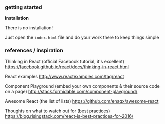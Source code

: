 ### getting started

**installation**

There is no installation! 

Just open the `index.html` file and do your work there to keep things simple


### references / inspiration

Thinking in React (official Facebook tutorial, it's excellent)
https://facebook.github.io/react/docs/thinking-in-react.html

React examples
http://www.reactexamples.com/tag/react

Component Playground (embed your own components & their source code on a page)
http://stack.formidable.com/component-playground/

Awesome React (the list of lists)
https://github.com/enaqx/awesome-react

Thoughts on what to watch out for (best practices)
https://blog.risingstack.com/react-js-best-practices-for-2016/